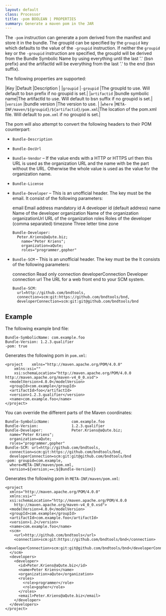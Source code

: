 ```yaml
---
layout: default
class: Processor
title: -pom BOOLEAN | PROPERTIES
summary: Generate a maven pom in the JAR
---
```


The `-pom` instruction can generate a pom derived from the manifest and store it in the
bundle. The groupId can be specified by the `groupid` key which defaults to the value of
the `-groupid` instruction. If neither the `groupid` key or the `-groupid` instruction
are specified, the groupId will be derived from the Bundle Symbolic Name by using
everything until the last '.' (bsn prefix) and the artifactId will be everything from the
last '.' to the end (bsn suffix).

The following properties are supported:

|Key              |Default          |Description                         |
|`groupid`        |`-groupid`       |The groupId to use. Will default to bsn prefix if no groupid is set.|
|`artifactid`     |bundle symbolic name|The artifactId to use. Will default to bsn suffix if no groupid is set.|
|`version`        |bundle version   |The version to use.                 |
|`where`          |`META-INF/maven/${groupid}/${artifactid}/pom.xml`|The location of the pom.xml file. Will default to `pom.xml` if no groupid is set.|

The pom will also attempt to convert the following headers to their POM counterpart:

* `Bundle-Description`
* `Bundle-DocUrl`
* `Bundle-Vendor`  – If the  value ends with a HTTP or HTTPS url then this URL is used as the organization URL and the name with be the part without the URL. Otherwise the whole value is used as the value for the organization name.
* `Bundle-License`
* `Bundle-Developer` – This is an unofficial header. The key must be the email. It consist of the following parameters:

	email                      Email address mandatory
	id                         A developer id (default address)
	name                       Name of the developer
	organization               Name of the organization
	organizationUrl            URL of the organization
	roles                      Roles of the developer (comma separated)
	timezone                   Three letter time zone
	
	  Bundle-Developer: 
	    Peter.Kriens@aQute.biz;
	      name="Peter Kriens";
	      organization=aQute;
	      roles="programmer,gopher"
	 
* `Bundle-SCM` – This is an unofficial header. The key must be the It consists of the following parameters:

    connection                 Read only connection
    developerConnection        Developer connection
    url                        The URL for a web front end to your SCM system.     

	  Bundle-SCM: 
	    url=http://github.com/bndtools,
	    connection=scm:git:https://github.com/bndtools/bnd,
	    developerConnection=scm:git:git@github.com/bndtools/bnd

## Example

The following example bnd file:

	Bundle-SymbolicName: com.example.foo
	Bundle-Version: 1.2.3.qualifier
	-pom: true

Generates the following pom in `pom.xml`:

	<project 	xmlns="http://maven.apache.org/POM/4.0.0" 
	  	xmlns:xsi="" 
	  	xsi:schemaLocation="http://maven.apache.org/POM/4.0.0 http://maven.apache.org/maven-v4_0_0.xsd">
  	  <modelVersion>4.0.0</modelVersion>
  	  <groupId>com.example</groupId>
  	  <artifactId>foo</artifactId>
  	  <version>1.2.3.qualifier</version>
  	  <name>com.example.foo</name>
	</project>

You can override the different parts of the Maven coordinates:

	Bundle-SymbolicName:          com.example.foo
	Bundle-Version:               1.2.3.qualifier
	Bundle-Developer:             Peter.Kriens@aQute.biz;
	  name="Peter Kriens";
	  organization=aQute;
	  roles="programmer,gopher"
	Bundle-SCM: url=http://github.com/bndtools,
	  connection=scm:git:https://github.com/bndtools/bnd,
	  developerConnection=scm:git:git@github.com/bndtools/bnd
	-pom: groupid=com.example,
	  where=META-INF/maven/pom.xml,
	  version=${version;==;${Bundle-Version}}
	
Generates the following pom in `META-INF/maven/pom.xml`:

	<project 	
	  xmlns="http://maven.apache.org/POM/4.0.0" 
	  xmlns:xsi="" 
	  xsi:schemaLocation="http://maven.apache.org/POM/4.0.0 
	  	http://maven.apache.org/maven-v4_0_0.xsd">
  	  <modelVersion>4.0.0</modelVersion>
  	  <groupId>com.example</groupId>
  	  <artifactId>com.example.foo</artifactId>
  	  <version>1.2</version>
  	  <name>com.example.foo</name>
	  <scm>
	    <url>http://github.com/bndtools</url>
	    <connection>scm:git:https://github.com/bndtools/bnd</connection>
	    <developerConnection>scm:git:git@github.com/bndtools/bnd</developerConnection>
	  </scm>
	  <developers>
	    <developer>
	      <id>Peter.Kriens@aQute.biz</id>
	      <name>Peter Kriens</name>
	      <organization>aQute</organization>
	      <roles>
	        <role>programmer</role>
	        <role>gopher</role>
	      </roles>
	      <email>Peter.Kriens@aQute.biz</email>
	    </developer>
	  </developers>
	</project>

